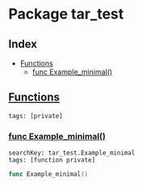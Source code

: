# Package tar_test

## Index

* [Functions](#func)
    * [func Example_minimal()](#Example_minimal)


## <a id="func" href="#func">Functions</a>

```
tags: [private]
```

### <a id="Example_minimal" href="#Example_minimal">func Example_minimal()</a>

```
searchKey: tar_test.Example_minimal
tags: [function private]
```

```Go
func Example_minimal()
```

